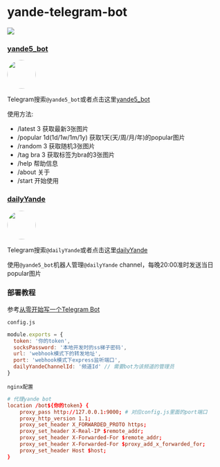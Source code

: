# yande-telegram-bot

<a href="https://yande.re"><img src="https://assets.yande.re/assets/logo_small-418e8d5ec0229f274edebe4af43b01aa29ed83b715991ba14bb41ba06b5b57b5.png"></a>


### [yande5_bot](https://t.me/yande5_bot)

<img src="https://cdn5.telesco.pe/file/VWpfbao9_oubq3pz5RRbjRHYfmqpp9-ZU4iaQs4abX3Kya1saJESFRSLdbsfJdzMe8ixdTji4Y0GRLZHnt6kKJlrzSzpolKJL3J-gyyPTLT4KHHITNVWMX3mBZz93zFmzJzDjrzvAgUZQXlMnq5TYRrgho53rzCuz-u8rfNCjAz1QswXatAItsNvJaG2_GypWEJLbC_D0_Ai0ZOVCg6U0qoF6fMmcg6XJxLdaxCBhHHTw2hZo5ZJSGm7cOraY3lXo4ULLW9EStgW-dvJlSjLLTyn6qoXSWcdRckM1PY1H0DmITZTbUjc_GaOdZRBmXJbPhO8cf_ItFwNaYDr4ikC2A.jpg" width="66" style="border-radius: 50%;">

Telegram搜索`@yande5_bot`或者点击这里[yande5_bot](https://t.me/yande5_bot)

使用方法:
* /latest 3 获取最新3张图片
* /popular 1d(1d/1w/1m/1y) 获取1天(天/周/月/年)的popular图片
* /random 3 获取随机3张图片
* /tag bra 3 获取标签为bra的3张图片
* /help 帮助信息
* /about 关于
* /start 开始使用

### [dailyYande](https://t.me/dailyYande)

<img src="https://cdn5.telesco.pe/file/QKPXV5ZsqzBEgR2jK2nuVlPOZXkQKXQq5kVj7aEU8WF8rnoXtzJzsUIW6meeunn-kh7xNp_vL3Hi_6YCT05L64X-Mze_3uvt_KVwT4sh57HBDCUQCSfLd_pAbMoPbD-_gYWnLyLtONcWGZ2CFU7kRMnoJepQwR9uzu3kiMUWVNMkswTm96R-YawuvCD5Ry_iRMOAAeGKtzHMCCK2PBbJKdWiiSBCMo1EV3zkhxqrPnwcbhagkvwp7rOZEgFhMhXCOxBKK2_lSExUJ8Ld9wk8ZC8tYtzin2YuM0k2HNEq_0FCKAJi1obISjsAovyF2crN51NxqK1sDB051KyxH1AO7A.jpg" width="66" style="border-radius: 50%;">

Telegram搜索`@dailyYande`或者点击这里[dailyYande](https://t.me/dailyYande)

使用`@yande5_bot`机器人管理`@dailyYande` channel，每晚20:00准时发送当日popular图片


### 部署教程
参考[从零开始写一个Telegram Bot](http://anata.me/2019/03/30/%E4%BB%8E%E9%9B%B6%E5%BC%80%E5%A7%8B%E5%86%99%E4%B8%80%E4%B8%AATelegram-Bot/#%E7%BA%BF%E4%B8%8A%E9%83%A8%E7%BD%B2)

`config.js`
```javascript
module.exports = {
  token: '你的token',
  socksPassword: '本地开发时的ss梯子密码',
  url: 'webhook模式下的转发地址',
  port: 'webhook模式下express监听端口',
  dailyYandeChannelId: '频道Id' // 需要bot为该频道的管理员
}
```

`nginx配置`
```conf
# 代理yande bot
location /bot${你的token} {
    proxy_pass http://127.0.0.1:9000; # 对应config.js里面的port端口
    proxy_http_version 1.1;
    proxy_set_header X_FORWARDED_PROTO https;
    proxy_set_header X-Real-IP $remote_addr;
    proxy_set_header X-Forwarded-For $remote_addr;
    proxy_set_header X-Forwarded-For $proxy_add_x_forwarded_for;
    proxy_set_header Host $host;
}
```